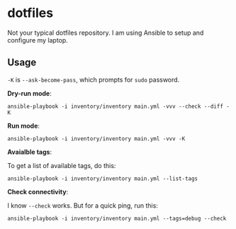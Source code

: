 # dotfiles

Not your typical dotfiles repository. I am using Ansible to setup and
configure my laptop.

## Usage

``-K`` is ``--ask-become-pass``, which prompts for ``sudo`` password.

**Dry-run mode**:

```shell
ansible-playbook -i inventory/inventory main.yml -vvv --check --diff -K

```

**Run mode**:

```shell
ansible-playbook -i inventory/inventory main.yml -vvv -K

```

**Avaialble tags**:

To get a list of available tags, do this:

```shell
ansible-playbook -i inventory/inventory main.yml --list-tags

```

**Check connectivity**:

I know ``--check`` works. But for a quick ping, run this:

```shell
ansible-playbook -i inventory/inventory main.yml --tags=debug --check

```
